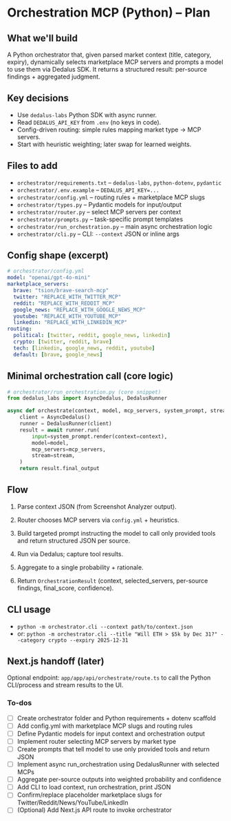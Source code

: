 <!-- c19bb1ce-f944-49a7-9bb0-463130498f08 fad3732f-485c-4d3f-92b1-729cfe08fce0 -->
# Orchestration MCP (Python) – Plan

## What we'll build

A Python orchestrator that, given parsed market context (title, category, expiry), dynamically selects marketplace MCP servers and prompts a model to use them via Dedalus SDK. It returns a structured result: per-source findings + aggregated judgment.

## Key decisions

- Use `dedalus-labs` Python SDK with async runner.
- Read `DEDALUS_API_KEY` from `.env` (no keys in code).
- Config-driven routing: simple rules mapping market type → MCP servers.
- Start with heuristic weighting; later swap for learned weights.

## Files to add

- `orchestrator/requirements.txt` – `dedalus-labs`, `python-dotenv`, `pydantic`
- `orchestrator/.env.example` – `DEDALUS_API_KEY=...`
- `orchestrator/config.yml` – routing rules + marketplace MCP slugs
- `orchestrator/types.py` – Pydantic models for input/output
- `orchestrator/router.py` – select MCP servers per context
- `orchestrator/prompts.py` – task-specific prompt templates
- `orchestrator/run_orchestration.py` – main async orchestration logic
- `orchestrator/cli.py` – CLI: `--context` JSON or inline args

## Config shape (excerpt)

```yaml
# orchestrator/config.yml
model: "openai/gpt-4o-mini"
marketplace_servers:
  brave: "tsion/brave-search-mcp"
  twitter: "REPLACE_WITH_TWITTER_MCP"
  reddit: "REPLACE_WITH_REDDIT_MCP"
  google_news: "REPLACE_WITH_GOOGLE_NEWS_MCP"
  youtube: "REPLACE_WITH_YOUTUBE_MCP"
  linkedin: "REPLACE_WITH_LINKEDIN_MCP"
routing:
  political: [twitter, reddit, google_news, linkedin]
  crypto: [twitter, reddit, brave]
  tech: [linkedin, google_news, reddit, youtube]
  default: [brave, google_news]
```

## Minimal orchestration call (core logic)

```python
# orchestrator/run_orchestration.py (core snippet)
from dedalus_labs import AsyncDedalus, DedalusRunner

async def orchestrate(context, model, mcp_servers, system_prompt, stream=False):
    client = AsyncDedalus()
    runner = DedalusRunner(client)
    result = await runner.run(
        input=system_prompt.render(context=context),
        model=model,
        mcp_servers=mcp_servers,
        stream=stream,
    )
    return result.final_output
```

## Flow

1) Parse context JSON (from Screenshot Analyzer output).

2) Router chooses MCP servers via `config.yml` + heuristics.

3) Build targeted prompt instructing the model to call only provided tools and return structured JSON per source.

4) Run via Dedalus; capture tool results.

5) Aggregate to a single probability + rationale.

6) Return `OrchestrationResult` (context, selected_servers, per-source findings, final_score, confidence).

## CLI usage

- `python -m orchestrator.cli --context path/to/context.json`
- or: `python -m orchestrator.cli --title "Will ETH > $5k by Dec 31?" --category crypto --expiry 2025-12-31`

## Next.js handoff (later)

Optional endpoint: `app/app/api/orchestrate/route.ts` to call the Python CLI/process and stream results to the UI.

### To-dos

- [ ] Create orchestrator folder and Python requirements + dotenv scaffold
- [ ] Add config.yml with marketplace MCP slugs and routing rules
- [ ] Define Pydantic models for input context and orchestration output
- [ ] Implement router selecting MCP servers by market type
- [ ] Create prompts that tell model to use only provided tools and return JSON
- [ ] Implement async run_orchestration using DedalusRunner with selected MCPs
- [ ] Aggregate per-source outputs into weighted probability and confidence
- [ ] Add CLI to load context, run orchestration, print JSON
- [ ] Confirm/replace placeholder marketplace slugs for Twitter/Reddit/News/YouTube/LinkedIn
- [ ] (Optional) Add Next.js API route to invoke orchestrator